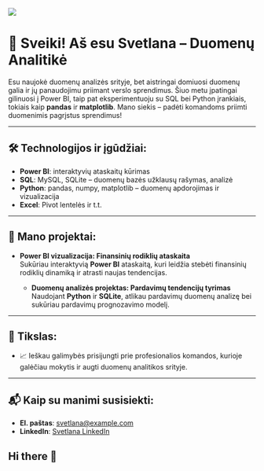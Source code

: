 
![](https://komarev.com/ghpvc/?username=SvetlanaZavacke&base=50&abbreviated=true)

# 👋 Sveiki! Aš esu Svetlana – Duomenų Analitikė

Esu naujokė duomenų analizės srityje, bet aistringai domiuosi duomenų galia ir jų panaudojimu priimant verslo sprendimus. Šiuo metu įpatingai gilinuosi į Power BI, taip pat eksperimentuoju su SQL bei Python įrankiais, tokiais kaip **pandas** ir **matplotlib**. Mano siekis – padėti komandoms priimti duomenimis pagrįstus sprendimus!

---

## 🛠️ Technologijos ir įgūdžiai:
- **Power BI**: interaktyvių ataskaitų kūrimas
- **SQL**: MySQL, SQLite – duomenų bazės užklausų rašymas, analizė
- **Python**: pandas, numpy, matplotlib – duomenų apdorojimas ir vizualizacija
- **Excel**: Pivot lentelės ir t.t. 

---

## 🚀 Mano projektai:

- **Power BI vizualizacija: Finansinių rodiklių ataskaita**  
  Sukūriau interaktyvią **Power BI** ataskaitą, kuri leidžia stebėti finansinių rodiklių dinamiką ir atrasti naujas tendencijas.

  - **Duomenų analizės projektas: Pardavimų tendencijų tyrimas**  
  Naudojant **Python** ir **SQLite**, atlikau pardavimų duomenų analizę bei sukūriau pardavimų prognozavimo modelį.

---

## 📌 Tikslas:
- 📈 Ieškau galimybės prisijungti prie profesionalios komandos, kurioje galėčiau mokytis ir augti duomenų analitikos srityje.

---

## 📬 Kaip su manimi susisiekti:
- **El. paštas**: svetlana@example.com
- **LinkedIn**: [Svetlana LinkedIn](https://www.linkedin.com/in/svetlana-example)
## Hi there 👋

<!--
**SvetlanaZavacke/SvetlanaZavacke** is a ✨ _special_ ✨ repository because its `README.md` (this file) appears on your GitHub profile.

Here are some ideas to get you started:

- 🔭 I’m currently working on ...
- 🌱 I’m currently learning ...
- 👯 I’m looking to collaborate on ...
- 🤔 I’m looking for help with ...
- 💬 Ask me about ...
- 📫 How to reach me: ...
- 😄 Pronouns: ...
- ⚡ Fun fact: ...
-->

